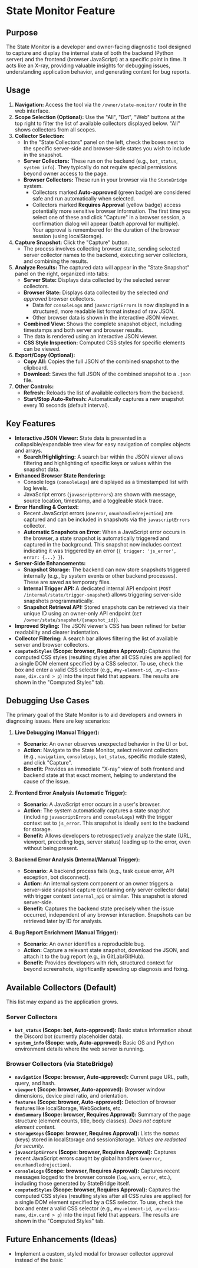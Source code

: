 # State Monitor Feature

## Purpose

The State Monitor is a developer and owner-facing diagnostic tool designed to capture and display the internal state of both the backend (Python server) and the frontend (browser JavaScript) at a specific point in time. It acts like an X-ray, providing valuable insights for debugging issues, understanding application behavior, and generating context for bug reports.

## Usage

1.  **Navigation:** Access the tool via the `/owner/state-monitor/` route in the web interface.
2.  **Scope Selection (Optional):** Use the "All", "Bot", "Web" buttons at the top right to filter the list of available collectors displayed below. "All" shows collectors from all scopes.
3.  **Collector Selection:**
    *   In the "State Collectors" panel on the left, check the boxes next to the specific server-side and browser-side states you wish to include in the snapshot.
    *   **Server Collectors:** These run on the backend (e.g., `bot_status`, `system_info`). They typically do not require special permissions beyond owner access to the page.
    *   **Browser Collectors:** These run in your browser via the `StateBridge` system.
        *   Collectors marked **Auto-approved** (green badge) are considered safe and run automatically when selected.
        *   Collectors marked **Requires Approval** (yellow badge) access potentially more sensitive browser information. The first time you select one of these and click "Capture" in a browser session, a confirmation dialog will appear (batch approval for multiple). Your approval is remembered for the duration of the browser session (using localStorage).
4.  **Capture Snapshot:** Click the "Capture" button.
    *   The process involves collecting browser state, sending selected server collector names to the backend, executing server collectors, and combining the results.
5.  **Analyze Results:** The captured data will appear in the "State Snapshot" panel on the right, organized into tabs:
    *   **Server State:** Displays data collected by the selected server collectors.
    *   **Browser State:** Displays data collected by the selected *and approved* browser collectors.
        *   Data for `consoleLogs` and `javascriptErrors` is now displayed in a structured, more readable list format instead of raw JSON.
        *   Other browser data is shown in the interactive JSON viewer.
    *   **Combined View:** Shows the complete snapshot object, including timestamps and both server and browser results.
    *   The data is rendered using an interactive JSON viewer.
    *   **CSS Style Inspection:** Computed CSS styles for specific elements can be viewed.
6.  **Export/Copy (Optional):**
    *   **Copy All:** Copies the full JSON of the combined snapshot to the clipboard.
    *   **Download:** Saves the full JSON of the combined snapshot to a `.json` file.
7.  **Other Controls:**
    *   **Refresh:** Reloads the list of available collectors from the backend.
    *   **Start/Stop Auto-Refresh:** Automatically captures a new snapshot every 10 seconds (default interval).

## Key Features

*   **Interactive JSON Viewer:** State data is presented in a collapsible/expandable tree view for easy navigation of complex objects and arrays.
    *   **Search/Highlighting:** A search bar within the JSON viewer allows filtering and highlighting of specific keys or values within the snapshot data.
*   **Enhanced Browser State Rendering:**
    *   Console logs (`consoleLogs`) are displayed as a timestamped list with log levels.
    *   JavaScript errors (`javascriptErrors`) are shown with message, source location, timestamp, and a toggleable stack trace.
*   **Error Handling & Context:**
    *   Recent JavaScript errors (`onerror`, `onunhandledrejection`) are captured and can be included in snapshots via the `javascriptErrors` collector.
    *   **Automatic Snapshots on Error:** When a JavaScript error occurs in the browser, a state snapshot is automatically triggered and captured in the background. This snapshot now includes context indicating it was triggered by an error (`{ trigger: 'js_error', error: {...} }`).
*   **Server-Side Enhancements:**
    *   **Snapshot Storage:** The backend can now store snapshots triggered internally (e.g., by system events or other backend processes). These are saved as temporary files.
    *   **Internal Trigger API:** A dedicated internal API endpoint (`POST /internal/state/trigger-snapshot`) allows triggering server-side snapshots programmatically.
    *   **Snapshot Retrieval API:** Stored snapshots can be retrieved via their unique ID using an owner-only API endpoint (`GET /owner/state/snapshot/{snapshot_id}`).
*   **Improved Styling:** The JSON viewer's CSS has been refined for better readability and clearer indentation.
*   **Collector Filtering:** A search bar allows filtering the list of available server and browser collectors.
*   **`computedStyles` (Scope: browser, Requires Approval):** Captures the computed CSS styles (resulting styles after all CSS rules are applied) for a single DOM element specified by a CSS selector. To use, check the box and enter a valid CSS selector (e.g., `#my-element-id`, `.my-class-name`, `div.card > p`) into the input field that appears. The results are shown in the "Computed Styles" tab.

## Debugging Use Cases

The primary goal of the State Monitor is to aid developers and owners in diagnosing issues. Here are key scenarios:

1.  **Live Debugging (Manual Trigger):**
    *   **Scenario:** An owner observes unexpected behavior in the UI or bot.
    *   **Action:** Navigate to the State Monitor, select relevant collectors (e.g., `navigation`, `consoleLogs`, `bot_status`, specific module states), and click "Capture".
    *   **Benefit:** Provides an immediate "X-ray" view of both frontend and backend state at that exact moment, helping to understand the cause of the issue.

2.  **Frontend Error Analysis (Automatic Trigger):**
    *   **Scenario:** A JavaScript error occurs in a user's browser.
    *   **Action:** The system automatically captures a state snapshot (including `javascriptErrors` and `consoleLogs`) with the trigger context set to `js_error`. This snapshot is ideally sent to the backend for storage.
    *   **Benefit:** Allows developers to retrospectively analyze the state (URL, viewport, preceding logs, server status) leading up to the error, even without being present.

3.  **Backend Error Analysis (Internal/Manual Trigger):**
    *   **Scenario:** A backend process fails (e.g., task queue error, API exception, bot disconnect).
    *   **Action:** An internal system component or an owner triggers a server-side snapshot capture (containing only server collector data) with trigger context `internal_api` or similar. This snapshot is stored server-side.
    *   **Benefit:** Captures the backend state precisely when the issue occurred, independent of any browser interaction. Snapshots can be retrieved later by ID for analysis.

4.  **Bug Report Enrichment (Manual Trigger):**
    *   **Scenario:** An owner identifies a reproducible bug.
    *   **Action:** Capture a relevant state snapshot, download the JSON, and attach it to the bug report (e.g., in GitLab/GitHub).
    *   **Benefit:** Provides developers with rich, structured context far beyond screenshots, significantly speeding up diagnosis and fixing.

## Available Collectors (Default)

This list may expand as the application grows.

### Server Collectors

*   **`bot_status` (Scope: bot, Auto-approved):** Basic status information about the Discord bot (currently placeholder data).
*   **`system_info` (Scope: web, Auto-approved):** Basic OS and Python environment details where the web server is running.

### Browser Collectors (via StateBridge)

*   **`navigation` (Scope: browser, Auto-approved):** Current page URL, path, query, and hash.
*   **`viewport` (Scope: browser, Auto-approved):** Browser window dimensions, device pixel ratio, and orientation.
*   **`features` (Scope: browser, Auto-approved):** Detection of browser features like localStorage, WebSockets, etc.
*   **`domSummary` (Scope: browser, Requires Approval):** Summary of the page structure (element counts, title, body classes). *Does not capture element content.*
*   **`storageKeys` (Scope: browser, Requires Approval):** Lists the *names* (keys) stored in localStorage and sessionStorage. *Values are redacted for security.*
*   **`javascriptErrors` (Scope: browser, Requires Approval):** Captures recent JavaScript errors caught by global handlers (`onerror`, `onunhandledrejection`).
*   **`consoleLogs` (Scope: browser, Requires Approval):** Captures recent messages logged to the browser console (`log`, `warn`, `error`, etc.), including those generated by StateBridge itself.
*   **`computedStyles` (Scope: browser, Requires Approval):** Captures the computed CSS styles (resulting styles after all CSS rules are applied) for a single DOM element specified by a CSS selector. To use, check the box and enter a valid CSS selector (e.g., `#my-element-id`, `.my-class-name`, `div.card > p`) into the input field that appears. The results are shown in the "Computed Styles" tab.

## Future Enhancements (Ideas)

*   Implement a custom, styled modal for browser collector approval instead of the basic `